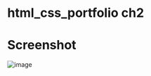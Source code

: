 # html_css_portfolio ch2

# Screenshot
![image](https://user-images.githubusercontent.com/55937548/71136086-f9124280-2246-11ea-9f1b-db64389eb265.png)


